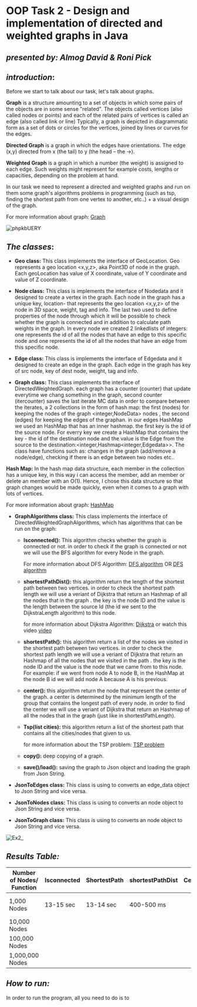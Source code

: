 # OOP Task 2 - Design and implementation of directed and weighted graphs in Java
## _presented by: Almog David & Roni Pick_

## _introduction_:

Before we start to talk about our task, let's talk about graphs.

**Graph** is a structure amounting to a set of objects in which some pairs of the objects are in some sense "related". The objects called vertices (also called nodes or points) and each of the related pairs of vertices is called an edge (also called link or line) Typically, a graph is depicted in diagrammatic form as a set of dots or circles for the vertices, joined by lines or curves for the edges.

**Directed Graph** is a graph in which the edges have orientations. The edge (x,y) directed from x (the tail) to y (the head – the ->).

**Weighted Graph** is a graph in which a number (the weight) is assigned to each edge. Such weights might represent for example costs, lengths or capacities, depending on the problem at hand.

In our task we need to represent a directed and weighted graphs and run on them some graph's algorithms problems in programming (such as tsp, finding the shortest path from one vertex to another, etc..) + a visual design of the graph.

 For more information about graph: [Graph](https://en.wikipedia.org/wiki/Graph_(discrete_mathematics))
 
![phpkbUERY](https://user-images.githubusercontent.com/93771702/145432021-e7ebba8f-6332-42a3-b801-464a6a4c651e.png)

## _The classes_:

- **Geo class:** This class implements the interface of GeoLocation. Geo represents a geo location <x,y,z>, aka Point3D of node in the graph. Each geoLocation has value of X coordinate, value of Y coordinate and value of Z coordinate.

- **Node class:** This class is implements the interface of Nodedata and it designed to create a vertex in the graph. Each node in the graph has a unique key, location- that represents the geo location <x,y,z> of the node in 3D space, weight, tag and info. The last two used to define properties of the node through which it will be possible to check whether the graph is connected and in addition to calculate path weights in the graph.
In every node we created 2 linkedlists of integers: one represents the id of all the nodes that have an edge to this specific node and one represents the id of all the nodes that have an edge from this specific node.

- **Edge class:** This class is implements the interface of Edgedata and it designed to create an edge in the graph. Each edge in the graph has key of src node, key of dest node, weight, tag and info.

- **Graph class:** This class implements the interface of DirectedWeightedGraph. each graph has a counter (counter) that update everytime we chang something in the graph, second counter (itercounter) saves the last iterate MC data in order to compare between the iterates, a 2 collections in the form of hash map: the first (nodes) for keeping the nodes of the graph <integer,NodeData> nodes , the second (edges) for keeping the edges of the graphan. in our edges HashMap we used an HashMap that has an inner hashmap. the first key is the id of the source node. For everry key we create a HashMap that contains the key - the id of the destination node and the value is the Edge from the source to the destination:<integer,Hashmap<integer,Edgedata>>.
The class have functions such as: changes in the graph (add/remove a node/edge), checking if there is an edge between two nodes etc..

 **Hash Map:** In the hash map data structure, each member in the collection has a unique key, in this way i can access the member, add an member or delete an member with an O(1). Hence, I chose this data structure so that graph changes would be made quickly, even when it comes to a graph with lots of vertices.
 
 For more information about graph: [HashMap](https://docs.oracle.com/javase/8/docs/api/java/util/HashMap.html)
 
- **GraphAlgorithms class:** This class implements the interface of DirectedWeightedGraphAlgorithms, which has algorithms that can be run on the graph:
  - **Isconnected():** This algorithm checks whether the graph is connected or not. in order to check if the graph is connected or not we will use the BFS algorithm for every Node in the graph.
   
    For more information about DFS Algorithm: [DFS algorithm](https://en.wikipedia.org/wiki/Depth-first_search) OR [DFS algorithm](https://www.geeksforgeeks.org/depth-first-search-or-dfs-for-a-graph/)
  - **shortestPathDist():** this algorithm return the length of the shortest path between two vertices. in order to check the shortest path length we will use a veriant of Dijkstra that return an Hashmap of all the nodes that in the graph . the key is the node ID and the value is the length between the source Id (the id we sent to the DijkstraLength algorithm) to this node.
    
    for more information about Dijkstra Algorithm: [Dijkstra](https://en.wikipedia.org/wiki/Dijkstra%27s_algorithm) or watch this video [video](https://www.youtube.com/watch?v=XB4MIexjvY0)
  - **shortestPath():** this algorithm return a list of the nodes we visited in the shortest path between two vertices. in order to check the shortest path length we will use a veriant of Dijkstra that return an Hashmap of all the nodes that we visited in the path . the key is the node ID and the value is the node that we came from to this node. For example: if we went from node A to node B, in the HashMap at the node B id we will add node A because A is his previous.
  - **center():** this algorithm return the node that represent the center of the graph. a center is determined by the minimum length of the group that contains the longest path of every node. in order to find the center we will use a veriant of Dijkstra that return an Hashmap of all the nodes that in the graph (just like in shortestPathLength).
  - **Tsp(list cities):** this algorithm return a list of the shortest path that contains all the cities/nodes that given to us. 
    
    for more information about the TSP problem: [TSP problem](https://newbedev.com/how-to-draw-a-directed-arrow-line-in-java)
  - **copy():** deep copying of a graph.
  - **save()/load():** saving the graph to Json object and loading the graph from Json String.

- **JsonToEdges class:** This class is using to converts an edge_data object to Json String and vice versa.
- **JsonToNodes class:** This class is using to converts an node object to Json String and vice versa.
- **JsonToGraph class:** This class is using to converts an node object to Json String and vice versa.

![Ex2_](https://user-images.githubusercontent.com/93771702/145724966-e119c7c5-aa32-42f7-94f2-22a226ceb63b.png)

## _Results Table:_

| Number of Nodes/ Function |  Isconnected   |  ShortestPath  |   shortestPathDist   |   Center   |      Tsp     |
|---------------------------|----------------|----------------|----------------------|------------|--------------|
|     1,000 Nodes           |   13-15 sec    |  13-14 sec     |  400-500 ms          |            |  500-550 ms  |
|     10,000 Nodes          |                |                |                      |            |              |
|     100,000 Nodes         |                |                |                      |            |              |
|     1,000,000 Nodes       |                |                |                      |            |              |

## _How to run:_
In order to run the program, all you need to do is to 



